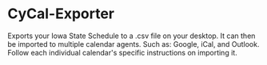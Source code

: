 CyCal-Exporter
==============

Exports your Iowa State Schedule to a .csv file on your desktop. It can then be imported to multiple calendar agents. Such as: Google, iCal, and Outlook. Follow each individual calendar's specific instructions on importing it.
